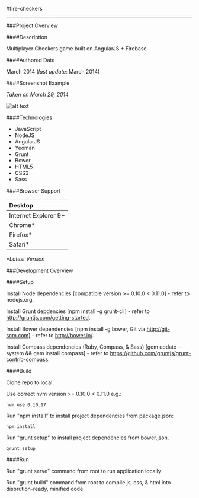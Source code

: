 #fire-checkers

---

###Project Overview

####Description

Multiplayer Checkers game built on AngularJS + Firebase.

####Authored Date

March 2014 (*last update*: March 2014)

####Screenshot Example

*Taken on March 29, 2014*

![alt text](https://raw.github.com/kyleaclark/fire-checkers/master/screenshot.png "Screenshot Image")

####Technologies

* JavaScript
* NodeJS
* AngularJS
* Yeoman
* Grunt
* Bower
* HTML5
* CSS3
* Sass

####Browser Support

| Desktop
|:-------------
| Internet Explorer 9+
| Chrome*
| Firefox*
| Safari*

_*Latest Version_

###Development Overview

####Setup

Install Node dependencies [compatible version >= 0.10.0 < 0.11.0] - refer to nodejs.org.

Install Grunt depdencies [npm install -g grunt-cli] - refer to http://gruntjs.com/getting-started.

Install Bower dependencies [npm install -g bower, Git via http://git-scm.com] - refer to http://bower.io/.

Install Compass dependencies (Ruby, Compass, & Sass) [gem update --system && gem install compass] - refer to https://github.com/gruntjs/grunt-contrib-compass.

####Build

Clone repo to local.

Use correct nvm version >= 0.10.0 < 0.11.0 e.g.:

```
nvm use 0.10.17
```

Run "npm install" to install project dependencies from package.json:

```
npm install
```

Run "grunt setup" to install project dependencies from bower.json.

```
grunt setup
```

####Run

Run "grunt serve" command from root to run application locally

Run "grunt build" command from root to compile js, css, & html into disbrution-ready, minified code
